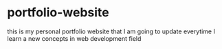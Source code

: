 # portfolio-website
this is my personal portfolio website that I am going to update everytime  I learn a new concepts in web development field
